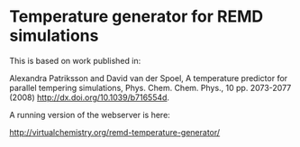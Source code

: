 # Temperature generator for REMD simulations

This is based on work published in:

Alexandra Patriksson and David van der Spoel, A temperature predictor for parallel tempering simulations, Phys. Chem. Chem. Phys., 10 pp. 2073-2077 (2008) http://dx.doi.org/10.1039/b716554d. 

A running version of the webserver is here:

http://virtualchemistry.org/remd-temperature-generator/
